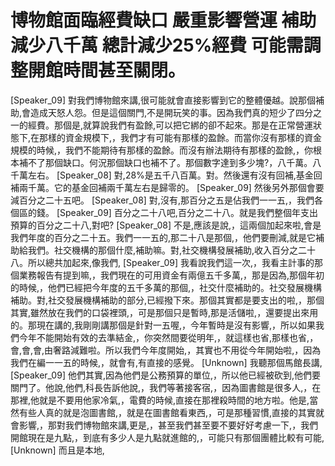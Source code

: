 # 博物館面臨經費缺口 嚴重影響營運 補助減少八千萬 總計減少25%經費 可能需調整開館時間甚至關閉。

[Speaker_09] 對我們博物館來講,很可能就會直接影響到它的整體優越。說那個補助,會造成天怒人怨。但是這個關門,不是開玩笑的事。因為我們真的短少了四分之一的經費。那個是,就算說我們有盈餘,可以把它綁的卻不起來。那是在正常營運狀態下,在那樣的資金規模下,，我們才有可能有那樣的盈餘。而當你沒有那樣的資金規模的時候,，我們不能期待有那樣的盈餘。而沒有辦法期待有那樣的盈餘,，你根本補不了那個缺口。何況那個缺口也補不了。那個數字達到多少塊?，八千萬。八千萬左右。
[Speaker_08] 對,28%是五千八百萬。對。然後還有沒有回補,基金回補兩千萬。它的基金回補兩千萬左右是歸零的。
[Speaker_09] 然後另外那個會要減百分之二十五吧。
[Speaker_08] 對,沒有,那百分之五是佔我們一一五,，我們各個區的錢。
[Speaker_09] 百分之二十八吧,百分之二十八。就是我們整個年支出預算的百分之二十八,對吧?
[Speaker_08] 不是,應該是說,，這兩個加起來啦,會是我們年度的百分之二十五。我們一一五的,那二十八是那個,，他們要刪減,就是它補助給我們。社交機構的那個什麼,補助嘛。對,社交機構發展補助,收入百分之二十八。所以總共加起來,像我們,
[Speaker_09] 我看說我們這一次,，我看主計事的那個業務報告有提到嘛,，我們現在的可用資金有兩億五千多萬,，那是因為,那個年初的時候,，他們已經把今年度的五千多萬的那個,，社交什麼補助的。社交發展機構補助。對,社交發展機構補助的部分,已經撥下來。那個其實都是要支出的啦,，那個其實,雖然放在我們的口袋裡頭,，可是那個只是暫時,那是活儲啦,，還要提出來用的。那現在講的,我剛剛講那個是針對一五喔,，今年暫時是沒有影響,，所以如果我們今年不能開始有效的去準結金,，你突然間要從明年,，就這樣也省,那樣也省,，會,會,會,由奢路減難啦。所以我們今年度開始,，其實也不用從今年開始啦,，因為我們在編一一五的時候,，就會有,有直接的感覺。
[Unknown] 我聽那個馬館長講,
[Speaker_09] 他們其實,因為他們是公務預算的單位,，所以他已經被砍到,他們要關門了。他說,他們,科長告訴他說,，我們等著接客宿,，因為圖書館是很多人,，在那裡,他就是不要用他家冷氣,，電費的時候,直接在那裡殺時間的地方啦。他是,當然有些人真的就是泡圖書館,，就是在圖書館看東西,，可是那種習慣,直接的其實就會影響,，那對我們博物館來講,更是,，甚至我們甚至要不要好好考慮一下,，我們開館現在是九點,，到底有多少人是九點就進館的,，可能只有那個團體比較有可能,
[Unknown] 而且是本地,